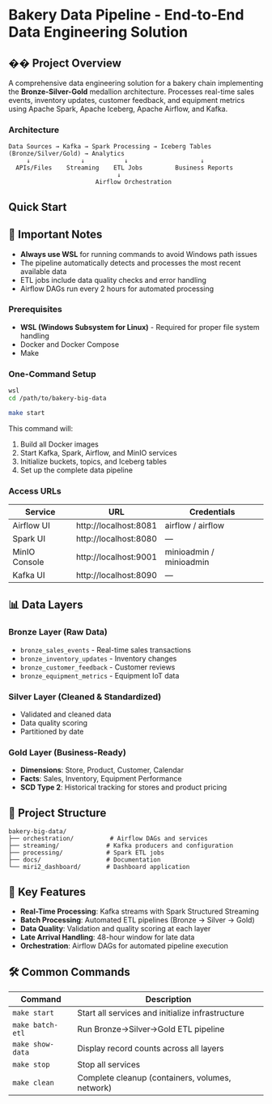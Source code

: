 # Bakery Data Pipeline - End-to-End Data Engineering Solution

## �� Project Overview

A comprehensive data engineering solution for a bakery chain implementing the **Bronze-Silver-Gold** medallion architecture. Processes real-time sales events, inventory updates, customer feedback, and equipment metrics using Apache Spark, Apache Iceberg, Apache Airflow, and Kafka.

###  Architecture

```
Data Sources → Kafka → Spark Processing → Iceberg Tables (Bronze/Silver/Gold) → Analytics
     ↓              ↓           ↓                    ↓
  APIs/Files    Streaming    ETL Jobs         Business Reports
                              ↓
                        Airflow Orchestration
```

##  Quick Start

## 📝 Important Notes

- **Always use WSL** for running commands to avoid Windows path issues
- The pipeline automatically detects and processes the most recent available data
- ETL jobs include data quality checks and error handling
- Airflow DAGs run every 2 hours for automated processing

### Prerequisites
- **WSL (Windows Subsystem for Linux)** - Required for proper file system handling
- Docker and Docker Compose
- Make

### One-Command Setup

```bash
wsl
cd /path/to/bakery-big-data

make start
```

This command will:
1. Build all Docker images
2. Start Kafka, Spark, Airflow, and MinIO services
3. Initialize buckets, topics, and Iceberg tables
4. Set up the complete data pipeline

### Access URLs

| Service | URL | Credentials |
|---------|-----|-------------|
| Airflow UI | http://localhost:8081 | airflow / airflow |
| Spark UI | http://localhost:8080 | — |
| MinIO Console | http://localhost:9001 | minioadmin / minioadmin |
| Kafka UI | http://localhost:8090 | — |

## 📊 Data Layers

### Bronze Layer (Raw Data)
- `bronze_sales_events` - Real-time sales transactions
- `bronze_inventory_updates` - Inventory changes
- `bronze_customer_feedback` - Customer reviews
- `bronze_equipment_metrics` - Equipment IoT data

### Silver Layer (Cleaned & Standardized)
- Validated and cleaned data
- Data quality scoring
- Partitioned by date

### Gold Layer (Business-Ready)
- **Dimensions**: Store, Product, Customer, Calendar
- **Facts**: Sales, Inventory, Equipment Performance
- **SCD Type 2**: Historical tracking for stores and product pricing

## 📁 Project Structure

```
bakery-big-data/
├── orchestration/          # Airflow DAGs and services
├── streaming/             # Kafka producers and configuration
├── processing/            # Spark ETL jobs
├── docs/                  # Documentation
└── miri2_dashboard/       # Dashboard application
```

## 🔄 Key Features

- **Real-Time Processing**: Kafka streams with Spark Structured Streaming
- **Batch Processing**: Automated ETL pipelines (Bronze → Silver → Gold)
- **Data Quality**: Validation and quality scoring at each layer
- **Late Arrival Handling**: 48-hour window for late data
- **Orchestration**: Airflow DAGs for automated pipeline execution

## 🛠️ Common Commands

| Command | Description |
|---------|-------------|
| `make start` | Start all services and initialize infrastructure |
| `make batch-etl` | Run Bronze→Silver→Gold ETL pipeline |
| `make show-data` | Display record counts across all layers |
| `make stop` | Stop all services |
| `make clean` | Complete cleanup (containers, volumes, network) |



